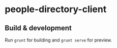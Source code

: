 # people-directory-client


## Build & development

Run `grunt` for building and `grunt serve` for preview.

